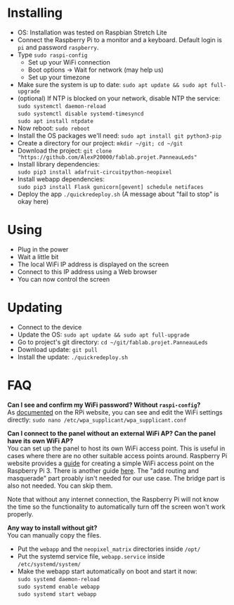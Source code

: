 # Installing
- OS: Installation was tested on Raspbian Stretch Lite
- Connect the Raspberry Pi to a monitor and a keyboard. Default login is `pi` and password `raspberry`.
- Type `sudo raspi-config`
  - Set up your WiFi connection
  - Boot options -> Wait for network (may help us)
  - Set up your timezone
- Make sure the system is up to date: `sudo apt update && sudo apt full-upgrade` 
- (optional) If NTP is blocked on your network, disable NTP the service:  
  `sudo systemctl daemon-reload`  
  `sudo systemctl disable systemd-timesyncd`  
  `sudo apt install ntpdate`
- Now reboot: `sudo reboot`
- Install the OS packages we'll need: `sudo apt install git python3-pip`
- Create a directory for our project: `mkdir ~/git; cd ~/git`
- Download the project: `git clone "https://github.com/AlexP20000/fablab.projet.PanneauLeds"`
- Install library dependencies:  
  `sudo pip3 install adafruit-circuitpython-neopixel`
- Install webapp dependencies:  
  `sudo pip3 install Flask gunicorn[gevent] schedule netifaces`
- Deploy the app `./quickredeploy.sh` (A message about "fail to stop" is okay here)

# Using
- Plug in the power
- Wait a little bit
- The local WiFi IP address is displayed on the screen
- Connect to this IP address using a Web browser
- You can now control the screen

# Updating
- Connect to the device
- Update the OS: `sudo apt update && sudo apt full-upgrade`
- Go to project's git directory: `cd ~/git/fablab.projet.PanneauLeds`
- Download update: `git pull`
- Install the update: `./quickredeploy.sh`

# FAQ
**Can I see and confirm my WiFi password? Without `raspi-config`?**  
As [documented](https://www.raspberrypi.org/documentation/configuration/wireless/wireless-cli.md) on the RPi website, you can see and edit the WiFi settings directly: `sudo nano /etc/wpa_supplicant/wpa_supplicant.conf`

**Can I connect to the panel without an external WiFi AP? Can the panel have its own WiFi AP?**  
You can set up the panel to host its own WiFi access point. This is useful in cases where there are no other suitable access points around. Raspberry Pi website provides a [guide](https://www.raspberrypi.org/documentation/configuration/wireless/access-point.md) for creating a simple WiFi access point on the Raspberry Pi 3. There is another guide [here](https://frillip.com/using-your-raspberry-pi-3-as-a-wifi-access-point-with-hostapd/). The "add routing and masquerade" part proably isn't needed for our use case. The bridge part is also not needed. You can skip them.

Note that without any internet connection, the Raspberry Pi will not know the time so the functionality to automatically turn off the screen won't work properly.

**Any way to install without git?**  
You can manually copy the files.
- Put the `webapp` and the `neopixel_matrix` directories inside `/opt/`
- Put the systemd service file, `webapp.service` inside `/etc/systemd/system/`
- Make the webapp start automatically on boot and start it now:  
  `sudo systemd daemon-reload`  
  `sudo systemd enable webapp`  
  `sudo systemd start webapp`
